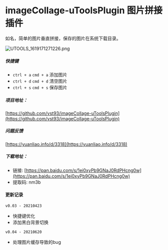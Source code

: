 # imageCollage-uToolsPlugin 图片拼接插件

如名，简单的图片垂直拼接，保存的图片在系统下载目录。

![UTOOLS_1619171271226.png](https://i.loli.net/2021/04/23/UaqvQuY4LeW5trd.png)

##### 快捷键
- `ctrl + a` `cmd + a` 添加图片
- `ctrl + d` `cmd + d` 清空图片
- `ctrl + s` `cmd + s` 保存图片

##### 项目地址：
[https://github.com/vst93/imageCollage-uToolsPlugin](https://github.com/vst93/imageCollage-uToolsPlugin)

##### 问题反馈
[https://yuanliao.info/d/3318](https://yuanliao.info/d/3318)

##### 下载地址：
- 链接: [https://pan.baidu.com/s/1ei0xyPb9GNaJ0RdPHcng0w](https://pan.baidu.com/s/1ei0xyPb9GNaJ0RdPHcng0w)  
- 提取码: nm3b

#### 更新记录
`v0.03 - 20210423`
- 快捷键优化
- 添加黑白背景切换

`v0.04 - 20210620`
- 处理图片缓存导致的bug